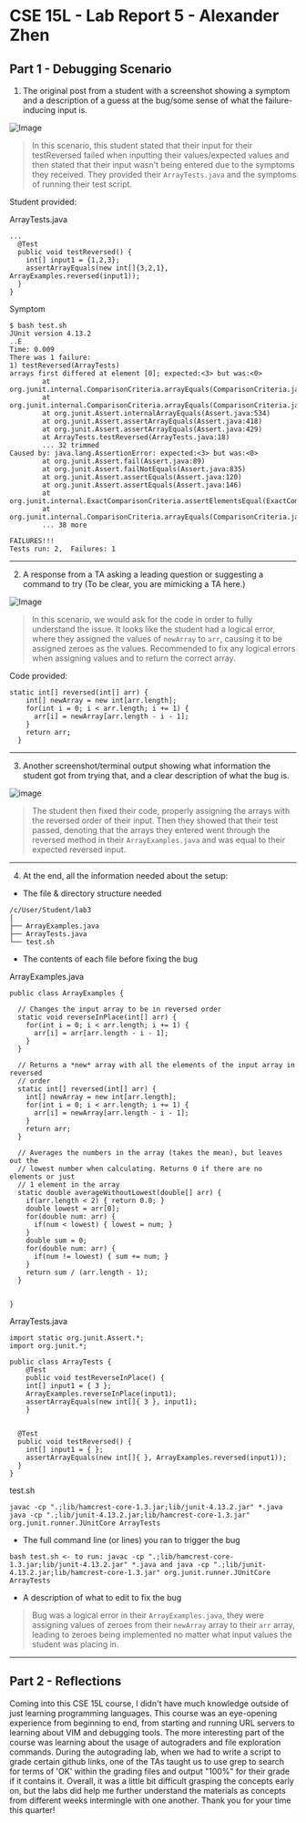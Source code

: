 # CSE 15L - Lab Report 5 - Alexander Zhen

## Part 1 - Debugging Scenario

1. The original post from a student with a screenshot showing a symptom and a description of a guess at the bug/some sense of what the failure-inducing input is.

![Image](332.PNG)

> In this scenario, this student stated that their input for their testReversed failed when inputting their values/expected values and then stated that their input wasn't being entered due to the symptoms they received. They provided their `ArrayTests.java` and the symptoms of running their test script.

Student provided:

ArrayTests.java

```
...
  @Test
  public void testReversed() {
    int[] input1 = {1,2,3};
    assertArrayEquals(new int[]{3,2,1}, ArrayExamples.reversed(input1));
  }
}
```

Symptom

```
$ bash test.sh
JUnit version 4.13.2
..E
Time: 0.009
There was 1 failure:
1) testReversed(ArrayTests)
arrays first differed at element [0]; expected:<3> but was:<0>
        at org.junit.internal.ComparisonCriteria.arrayEquals(ComparisonCriteria.java:78)
        at org.junit.internal.ComparisonCriteria.arrayEquals(ComparisonCriteria.java:28)
        at org.junit.Assert.internalArrayEquals(Assert.java:534)
        at org.junit.Assert.assertArrayEquals(Assert.java:418)
        at org.junit.Assert.assertArrayEquals(Assert.java:429)
        at ArrayTests.testReversed(ArrayTests.java:18)
        ... 32 trimmed
Caused by: java.lang.AssertionError: expected:<3> but was:<0>
        at org.junit.Assert.fail(Assert.java:89)
        at org.junit.Assert.failNotEquals(Assert.java:835)
        at org.junit.Assert.assertEquals(Assert.java:120)
        at org.junit.Assert.assertEquals(Assert.java:146)
        at org.junit.internal.ExactComparisonCriteria.assertElementsEqual(ExactComparisonCriteria.java:8)
        at org.junit.internal.ComparisonCriteria.arrayEquals(ComparisonCriteria.java:76)
        ... 38 more

FAILURES!!!
Tests run: 2,  Failures: 1
```

---

2. A response from a TA asking a leading question or suggesting a command to try (To be clear, you are mimicking a TA here.)

![Image](123.png)

> In this scenario, we would ask for the code in order to fully understand the issue. It looks like the student had a logical error, where they assigned the values of `newArray` to `arr`, causing it to be assigned zeroes as the values. Recommended to fix any logical errors when assigning values and to return the correct array.


Code provided:

```
static int[] reversed(int[] arr) {
    int[] newArray = new int[arr.length];
    for(int i = 0; i < arr.length; i += 1) {
      arr[i] = newArray[arr.length - i - 1];
    }
    return arr;
  }
```

---

3. Another screenshot/terminal output showing what information the student got from trying that, and a clear description of what the bug is.

![image](331.png)

> The student then fixed their code, properly assigning the arrays with the reversed order of their input. Then they showed that their test passed, denoting that the arrays they entered went through the reversed method in their `ArrayExamples.java` and was equal to their expected reversed input.
---

4. At the end, all the information needed about the setup:
* The file & directory structure needed

```
/c/User/Student/lab3
│
├── ArrayExamples.java
├── ArrayTests.java
└── test.sh
```

* The contents of each file before fixing the bug

ArrayExamples.java

```
public class ArrayExamples {

  // Changes the input array to be in reversed order
  static void reverseInPlace(int[] arr) {
    for(int i = 0; i < arr.length; i += 1) {
      arr[i] = arr[arr.length - i - 1];
    }
  }

  // Returns a *new* array with all the elements of the input array in reversed
  // order
  static int[] reversed(int[] arr) {
    int[] newArray = new int[arr.length];
    for(int i = 0; i < arr.length; i += 1) {
      arr[i] = newArray[arr.length - i - 1];
    }
    return arr;
  }

  // Averages the numbers in the array (takes the mean), but leaves out the
  // lowest number when calculating. Returns 0 if there are no elements or just
  // 1 element in the array
  static double averageWithoutLowest(double[] arr) {
    if(arr.length < 2) { return 0.0; }
    double lowest = arr[0];
    for(double num: arr) {
      if(num < lowest) { lowest = num; }
    }
    double sum = 0;
    for(double num: arr) {
      if(num != lowest) { sum += num; }
    }
    return sum / (arr.length - 1);
  }


}
```

ArrayTests.java

```
import static org.junit.Assert.*;
import org.junit.*;

public class ArrayTests {
	@Test 
	public void testReverseInPlace() {
    int[] input1 = { 3 };
    ArrayExamples.reverseInPlace(input1);
    assertArrayEquals(new int[]{ 3 }, input1);
	}


  @Test
  public void testReversed() {
    int[] input1 = { };
    assertArrayEquals(new int[]{ }, ArrayExamples.reversed(input1));
  }
}
```

test.sh

```
javac -cp ".;lib/hamcrest-core-1.3.jar;lib/junit-4.13.2.jar" *.java
java -cp ".;lib/junit-4.13.2.jar;lib/hamcrest-core-1.3.jar" org.junit.runner.JUnitCore ArrayTests
```

* The full command line (or lines) you ran to trigger the bug

```
bash test.sh <- to run: javac -cp ".;lib/hamcrest-core-1.3.jar;lib/junit-4.13.2.jar" *.java and java -cp ".;lib/junit-4.13.2.jar;lib/hamcrest-core-1.3.jar" org.junit.runner.JUnitCore ArrayTests
```

* A description of what to edit to fix the bug

> Bug was a logical error in their `ArrayExamples.java`, they were assigning values of zeroes from their `newArray` array to their `arr` array, leading to zeroes being implemented no matter what input values the student was placing in.

---

## Part 2 - Reflections

Coming into this CSE 15L course, I didn't have much knowledge outside of just learning programming languages. This course was an eye-opening experience from beginning to end, from starting and running URL servers to learning about VIM and debugging tools. The more interesting part of the course was learning about the usage of autograders and file exploration commands. During the autograding lab, when we had to write a script to grade certain github links, one of the TAs taught us to use grep to search for terms of 'OK' within the grading files and output "100%" for their grade if it contains it. Overall, it was a little bit difficult grasping the concepts early on, but the labs did help me further understand the materials as concepts from different weeks intermingle with one another. Thank you for your time this quarter! 
